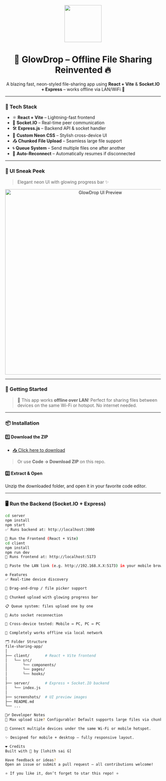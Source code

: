 <div align="center">
  <img src="https://media.giphy.com/media/eNAsjO55tPbgaor7ma/giphy.gif" width="120" />
  <h1>🚀 GlowDrop – Offline File Sharing Reinvented 🔥</h1>
  <p>A blazing fast, neon-styled file-sharing app using <b>React + Vite</b> & <b>Socket.IO + Express</b> – works offline via LAN/WiFi 📡</p>
</div>

---

### 🌈 Tech Stack

- ⚛️ **React + Vite** – Lightning-fast frontend
- 🧠 **Socket.IO** – Real-time peer communication
- 🛠️ **Express.js** – Backend API & socket handler
- 🎨 **Custom Neon CSS** – Stylish cross-device UI
- 📤 **Chunked File Upload** – Seamless large file support
- 🌀 **Queue System** – Send multiple files one after another
- 🔁 **Auto-Reconnect** – Automatically resumes if disconnected

---

### 📸 UI Sneak Peek

> Elegant neon UI with glowing progress bar ✨

<p align="center">
  <img src="![image](https://github.com/user-attachments/assets/12bb9cc3-9567-4a3d-a2cf-346bc582420b)
" width="600" alt="GlowDrop UI Preview" />
</p>


---

### 🚀 Getting Started

> 🧭 This app works **offline over LAN**! Perfect for sharing files between devices on the same Wi-Fi or hotspot. No internet needed.

---

### 📦 Installation

#### 1️⃣ Download the ZIP

- [📥 Click here to download](https://github.com/YOUR_USERNAME/YOUR_REPO_NAME/archive/refs/heads/main.zip)

> Or use **Code → Download ZIP** on this repo.

#### 2️⃣ Extract & Open

Unzip the downloaded folder, and open it in your favorite code editor.

---

### 🖥️ Run the Backend (Socket.IO + Express)

```bash
cd server
npm install
npm start
✅ Runs backend at: http://localhost:3000

📱 Run the Frontend (React + Vite)
cd client
npm install
npm run dev
🚀 Runs frontend at: http://localhost:5173

📲 Paste the LAN link (e.g. http://192.168.X.X:5173) in your mobile browser to access from another device.

⚙️ Features
✅ Real-time device discovery

📂 Drag-and-drop / file picker support

💾 Chunked upload with glowing progress bar

📋 Queue system: files upload one by one

🔄 Auto socket reconnection

📱 Cross-device tested: Mobile ↔ PC, PC ↔ PC

📡 Completely works offline via local network

🗂️ Folder Structure
file-sharing-app/
│
├── client/       # React + Vite frontend
│   └── src/
│       └── components/
│       └── pages/
│       └── hooks/
│
├── server/       # Express + Socket.IO backend
│   └── index.js
│
├── screenshots/  # UI preview images
├── README.md
└── ...

🧙‍♂️ Developer Notes
🧪 Max upload size? Configurable! Default supports large files via chunking.

📡 Connect multiple devices under the same Wi-Fi or mobile hotspot.

✨ Designed for mobile + desktop – fully responsive layout.

❤️ Credits
Built with 💖 by [lohith sai G]

Have feedback or ideas?
Open an issue or submit a pull request — all contributions welcome!

⭐ If you like it, don’t forget to star this repo! ⭐ 


